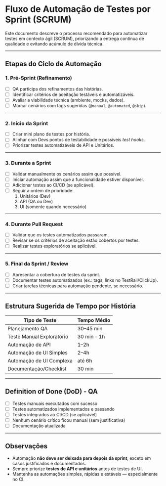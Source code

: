 # Fluxo de Automação de Testes por Sprint (SCRUM)

Este documento descreve o processo recomendado para automatizar testes em contexto ágil (SCRUM), priorizando a entrega contínua de qualidade e evitando acúmulo de dívida técnica.

---

## Etapas do Ciclo de Automação

### 1. Pré-Sprint (Refinamento)
- [ ] QA participa dos refinamentos das histórias.
- [ ] Identificar critérios de aceitação testáveis e automatizáveis.
- [ ] Avaliar a viabilidade técnica (ambiente, mocks, dados).
- [ ] Marcar cenários com tags sugeridas (`@manual`, `@automated`, `@skip`).

---

### 2. Início da Sprint
- [ ] Criar mini plano de testes por história.
- [ ] Alinhar com Devs pontos de testabilidade e possíveis *test hooks*.
- [ ] Priorizar testes automatizáveis de API e Unitários.

---

### 3. Durante a Sprint
- [ ] Validar manualmente os cenários assim que possível.
- [ ] Iniciar automação assim que a funcionalidade estiver disponível.
- [ ] Adicionar testes ao CI/CD (se aplicável).
- [ ] Seguir a ordem de prioridade:
  1. Unitários (Dev)
  2. API (QA ou Dev)
  3. UI (somente quando necessário)

---

### 4. Durante Pull Request
- [ ] Validar que os testes automatizados passaram.
- [ ] Revisar se os critérios de aceitação estão cobertos por testes.
- [ ] Realizar testes exploratórios se aplicável.

---

### 5. Final da Sprint / Review
- [ ] Apresentar a cobertura de testes da sprint.
- [ ] Documentar testes automatizados (ex.: tags, links no TestRail/ClickUp).
- [ ] Criar tarefas técnicas para automação pendente, se necessário.

---

## Estrutura Sugerida de Tempo por História

| Tipo de Teste              | Tempo Médio |
|---------------------------|-------------|
| Planejamento QA           | 30–45 min   |
| Teste Manual Exploratório | 30 min – 1h |
| Automação de API          | 1–2h        |
| Automação de UI Simples   | 2–4h        |
| Automação de UI Complexa  | até 6h      |
| Documentação/Checklist    | 30 min      |

---

## Definition of Done (DoD) - QA

- [ ] Testes manuais executados com sucesso
- [ ] Testes automatizados implementados e passando
- [ ] Testes integrados ao CI/CD (se aplicável)
- [ ] Nenhum cenário crítico ficou manual (sem justificativa)
- [ ] Documentação atualizada

---

## Observações

- Automação **não deve ser deixada para depois da sprint**, exceto em casos justificados e documentados.
- Sempre priorize **testes de API e unitários** antes de testes de UI.
- Mantenha as automações simples, rápidas e estáveis — especialmente no CI.
